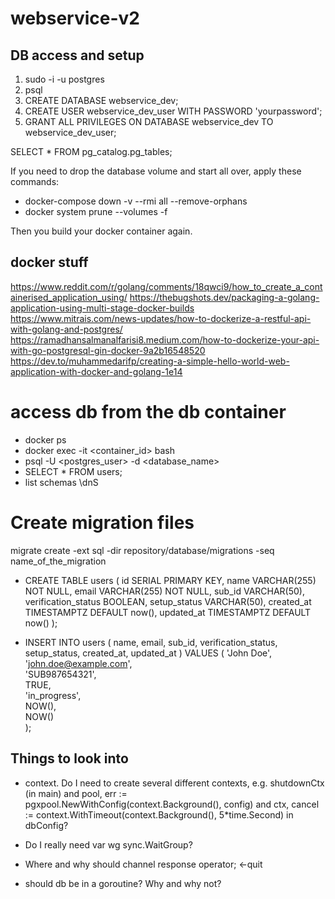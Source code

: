 # webservice-v2

## DB access and setup

1. sudo -i -u postgres
2. psql
3. CREATE DATABASE webservice_dev;
4. CREATE USER webservice_dev_user WITH PASSWORD 'yourpassword';
5. GRANT ALL PRIVILEGES ON DATABASE webservice_dev TO webservice_dev_user;

SELECT \* FROM pg_catalog.pg_tables;

If you need to drop the database volume and start all over, apply these commands:

- docker-compose down -v --rmi all --remove-orphans
- docker system prune --volumes -f

Then you build your docker container again.

## docker stuff

https://www.reddit.com/r/golang/comments/18qwci9/how_to_create_a_containerised_application_using/
https://thebugshots.dev/packaging-a-golang-application-using-multi-stage-docker-builds
https://www.mitrais.com/news-updates/how-to-dockerize-a-restful-api-with-golang-and-postgres/
https://ramadhansalmanalfarisi8.medium.com/how-to-dockerize-your-api-with-go-postgresql-gin-docker-9a2b16548520
https://dev.to/muhammedarifp/creating-a-simple-hello-world-web-application-with-docker-and-golang-1e14

# access db from the db container

- docker ps
- docker exec -it <container_id> bash
- psql -U <postgres_user> -d <database_name>
- SELECT \* FROM users;
- list schemas \dnS

# Create migration files

migrate create -ext sql -dir repository/database/migrations -seq name_of_the_migration

- CREATE TABLE users (
  id SERIAL PRIMARY KEY,
  name VARCHAR(255) NOT NULL,
  email VARCHAR(255) NOT NULL,
  sub_id VARCHAR(50),
  verification_status BOOLEAN,
  setup_status VARCHAR(50),
  created_at TIMESTAMPTZ DEFAULT now(),
  updated_at TIMESTAMPTZ DEFAULT now()
  );

- INSERT INTO users (
  name,
  email,
  sub_id,
  verification_status,
  setup_status,
  created_at,
  updated_at
  ) VALUES (
  'John Doe',  
   'john.doe@example.com',  
   'SUB987654321',  
   TRUE,  
   'in_progress',  
   NOW(),  
   NOW()  
  );

## Things to look into

- context. Do I need to create several different contexts, e.g. shutdownCtx (in main) and pool, err := pgxpool.NewWithConfig(context.Background(), config) and ctx, cancel := context.WithTimeout(context.Background(), 5\*time.Second) in dbConfig?

- Do I really need var wg sync.WaitGroup?

- Where and why should channel response operator; <-quit

- should db be in a goroutine? Why and why not?
